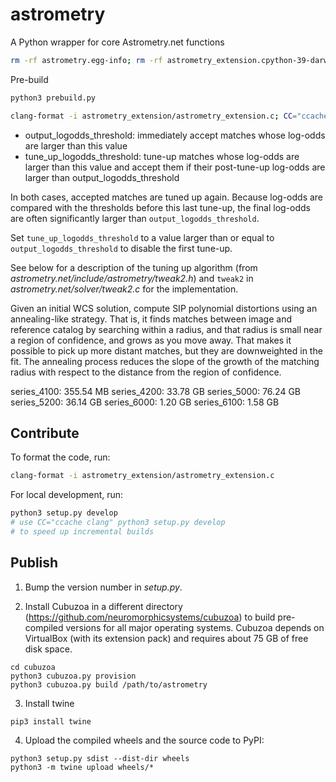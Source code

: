 # astrometry
A Python wrapper for core Astrometry.net functions

```sh
rm -rf astrometry.egg-info; rm -rf astrometry_extension.cpython-39-darwin.so; rm -rf build; python3 setup.py develop
```

Pre-build
```sh
python3 prebuild.py
```

```sh
clang-format -i astrometry_extension/astrometry_extension.c; CC="ccache clang" python3 setup.py develop --disable-lto;
```

- output_logodds_threshold: immediately accept matches whose log-odds are larger than this value
- tune_up_logodds_threshold: tune-up matches whose log-odds are larger than this value and accept them if their post-tune-up log-odds are larger than output_logodds_threshold

In both cases, accepted matches are tuned up again. Because log-odds are compared with the thresholds before this last tune-up, the final log-odds are often significantly larger than `output_logodds_threshold`.

Set `tune_up_logodds_threshold` to a value larger than or equal to `output_logodds_threshold` to disable the first tune-up.

See below for a description of the tuning up algorithm (from *astrometry.net/include/astrometry/tweak2.h*) and `tweak2` in *astrometry.net/solver/tweak2.c* for the implementation.

Given an initial WCS solution, compute SIP polynomial distortions using an annealing-like strategy. That is, it finds matches between image and reference catalog by searching within a radius, and that radius is small near a region of confidence, and grows as you move away.  That makes it possible to pick up more distant matches, but they are downweighted in the fit. The annealing process reduces the slope of the growth of the matching radius with respect to the distance from the region of confidence.


series_4100: 355.54 MB
series_4200: 33.78 GB
series_5000: 76.24 GB
series_5200: 36.14 GB
series_6000: 1.20 GB
series_6100: 1.58 GB


## Contribute

To format the code, run:
```sh
clang-format -i astrometry_extension/astrometry_extension.c
```

For local development, run:
```sh
python3 setup.py develop
# use CC="ccache clang" python3 setup.py develop
# to speed up incremental builds
```

## Publish

1. Bump the version number in *setup.py*.

2. Install Cubuzoa in a different directory (https://github.com/neuromorphicsystems/cubuzoa) to build pre-compiled versions for all major operating systems. Cubuzoa depends on VirtualBox (with its extension pack) and requires about 75 GB of free disk space.
```
cd cubuzoa
python3 cubuzoa.py provision
python3 cubuzoa.py build /path/to/astrometry
```

3. Install twine
```
pip3 install twine
```

4. Upload the compiled wheels and the source code to PyPI:
```
python3 setup.py sdist --dist-dir wheels
python3 -m twine upload wheels/*
```
